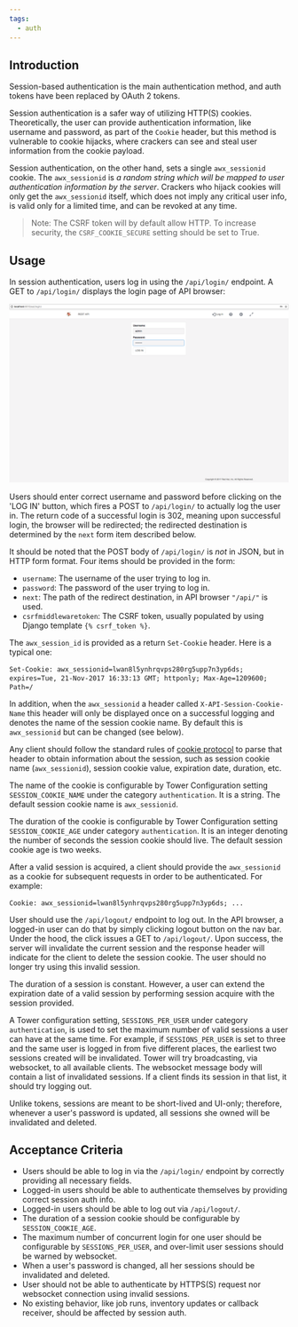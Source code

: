 ```yaml
---
tags:
  - auth
---
```

## Introduction

Session-based authentication is the main authentication method, and auth tokens have been replaced by OAuth 2 tokens.

Session authentication is a safer way of utilizing HTTP(S) cookies. Theoretically, the user can provide authentication information, like username and password, as part of the
`Cookie` header, but this method is vulnerable to cookie hijacks, where crackers can see and steal user
information from the cookie payload.

Session authentication, on the other hand, sets a single `awx_sessionid` cookie. The `awx_sessionid`
is _a random string which will be mapped to user authentication information by the server_. Crackers who
hijack cookies will only get the `awx_sessionid` itself, which does not imply any critical user info, is valid only for
a limited time, and can be revoked at any time.

> Note: The CSRF token will by default allow HTTP. To increase security, the `CSRF_COOKIE_SECURE` setting should
> be set to True.

## Usage

In session authentication, users log in using the `/api/login/` endpoint. A GET to `/api/login/` displays the
login page of API browser:

![Example session log in page](../../img/auth_session_1.png?raw=true)

Users should enter correct username and password before clicking on the 'LOG IN' button, which fires a POST
to `/api/login/` to actually log the user in. The return code of a successful login is 302, meaning upon
successful login, the browser will be redirected; the redirected destination is determined by the `next` form
item described below.

It should be noted that the POST body of `/api/login/` is _not_ in JSON, but in HTTP form format. Four items should
be provided in the form:

- `username`: The username of the user trying to log in.
- `password`: The password of the user trying to log in.
- `next`: The path of the redirect destination, in API browser `"/api/"` is used.
- `csrfmiddlewaretoken`: The CSRF token, usually populated by using Django template `{% csrf_token %}`.

The `awx_session_id` is provided as a return `Set-Cookie` header. Here is a typical one:

```
Set-Cookie: awx_sessionid=lwan8l5ynhrqvps280rg5upp7n3yp6ds; expires=Tue, 21-Nov-2017 16:33:13 GMT; httponly; Max-Age=1209600; Path=/
```

In addition, when the `awx_sessionid` a header called `X-API-Session-Cookie-Name` this header will only be displayed once on a successful logging and denotes the name of the session cookie name. By default this is `awx_sessionid` but can be changed (see below).

Any client should follow the standard rules of [cookie protocol](https://tools.ietf.org/html/rfc6265) to
parse that header to obtain information about the session, such as session cookie name (`awx_sessionid`),
session cookie value, expiration date, duration, etc.

The name of the cookie is configurable by Tower Configuration setting `SESSION_COOKIE_NAME` under the category `authentication`. It is a string. The default session cookie name is `awx_sessionid`.

The duration of the cookie is configurable by Tower Configuration setting `SESSION_COOKIE_AGE` under
category `authentication`. It is an integer denoting the number of seconds the session cookie should
live. The default session cookie age is two weeks.

After a valid session is acquired, a client should provide the `awx_sessionid` as a cookie for subsequent requests
in order to be authenticated. For example:

```
Cookie: awx_sessionid=lwan8l5ynhrqvps280rg5upp7n3yp6ds; ...
```

User should use the `/api/logout/` endpoint to log out. In the API browser, a logged-in user can do that by
simply clicking logout button on the nav bar. Under the hood, the click issues a GET to `/api/logout/`.
Upon success, the server will invalidate the current session and the response header will indicate for the client
to delete the session cookie. The user should no longer try using this invalid session.

The duration of a session is constant. However, a user can extend the expiration date of a valid session
by performing session acquire with the session provided.

A Tower configuration setting, `SESSIONS_PER_USER` under category `authentication`, is used to set the
maximum number of valid sessions a user can have at the same time. For example, if `SESSIONS_PER_USER`
is set to three and the same user is logged in from five different places, the earliest two sessions created will be invalidated. Tower will try
broadcasting, via websocket, to all available clients. The websocket message body will contain a list of
invalidated sessions. If a client finds its session in that list, it should try logging out.

Unlike tokens, sessions are meant to be short-lived and UI-only; therefore, whenever a user's password
is updated, all sessions she owned will be invalidated and deleted.

## Acceptance Criteria

- Users should be able to log in via the `/api/login/` endpoint by correctly providing all necessary fields.
- Logged-in users should be able to authenticate themselves by providing correct session auth info.
- Logged-in users should be able to log out via `/api/logout/`.
- The duration of a session cookie should be configurable by `SESSION_COOKIE_AGE`.
- The maximum number of concurrent login for one user should be configurable by `SESSIONS_PER_USER`,
  and over-limit user sessions should be warned by websocket.
- When a user's password is changed, all her sessions should be invalidated and deleted.
- User should not be able to authenticate by HTTPS(S) request nor websocket connection using invalid
  sessions.
- No existing behavior, like job runs, inventory updates or callback receiver, should be affected
  by session auth.
